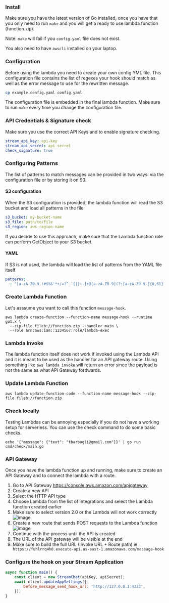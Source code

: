 ### Install

Make sure you have the latest version of Go installed, once you have that you only need to run `make` and you will get a 
ready to use lambda function (function.zip).

Note: `make` will fail if you `config.yaml` file does not exist.

You also need to have `awscli` installed on your laptop.

### Configuration

Before using the lambda you need to create your own config YML file. This configuration file contains the list of
regexes your hook should match as well as the error message to use for the rewritten message.

```bash
cp example.config.yaml config.yaml
```

The configuration file is embedded in the final lambda function. Make sure to run `make` every time you change the configuration file.

### API Credentials & Signature check

Make sure you use the correct API Keys and to enable signature checking.

```yaml
stream_api_key: api-key
stream_api_secret: api-secret
check_signature: true
```

### Configuring Patterns

The list of patterns to match messages can be provided in two ways: via the configuration file or by storing it on S3.

#### S3 configuration

When the S3 configuration is provided, the lambda function will read the S3 bucket and load all patterns in the file

```yaml
s3_bucket: my-bucket-name
s3_file: path/to/file
s3_region: aws-region-name
```

If you decide to use this approach, make sure that the Lambda function role can perform GetObject to your S3 bucket.

#### YAML

If S3 is not used, the lambda will load the list of patterns from the YAML file itself

```yaml
patterns:
  - "[a-zA-Z0-9.!#$%&'*+/=?^_`{|}~-]+@[a-zA-Z0-9](?:[a-zA-Z0-9-]{0,61}[a-zA-Z0-9])?(?:\\.[a-zA-Z0-9](?:[a-zA-Z0-9-]{0,61}[a-zA-Z0-9])?)*" # emails
```

### Create Lambda Function

Let's asssume you want to call this function `message-hook`.

```
aws lambda create-function --function-name message-hook --runtime go1.x \
  --zip-file fileb://function.zip --handler main \
  --role arn:aws:iam::1234567:role/lambda-exec
```

### Lambda Invoke

The lambda function itself does not work if invoked using the Lambda API and it is meant to be used as the handler for an API gateway route.
Using something like `aws lambda invoke` will return an error since the payload is not the same as what API Gateway fordwards.

### Update Lambda Function

```
aws lambda update-function-code --function-name message-hook --zip-file fileb://function.zip
```

### Check locally

Testing Lambdas can be annoying especially if you do not have a working setup for serverless. You can use the check command to do some basic checks.

```
echo '{"message": {"text": "tbarbugli@gmail.com"}}' | go run cmd/check/main.go
```

### API Gateway

Once you have the lambda function up and running, make sure to create an API Gateway and to connect the lambda with a route.

1. Go to API Gateway https://console.aws.amazon.com/apigateway
1. Create a new API
1. Select the HTTP API type
1. Choose Lambda from the list of integrations and select the Lambda function created earlier
1. Make sure to select version 2.0 or the Lambda will not work correctly 
![image](https://user-images.githubusercontent.com/88735/84822134-824eda00-b01c-11ea-95af-63c9502b4532.png)
1. Create a new route that sends POST requests to the Lambda function
![image](https://user-images.githubusercontent.com/88735/84822608-3d777300-b01d-11ea-9a47-871a95c04ca6.png)
1. Continue with the process until the API is created
1. The URL of the API gateway will be visible at the end
1. Make sure to build the full URL (Invoke URL + Route path) ie. `	https://fuhlrrq4h0.execute-api.us-east-1.amazonaws.com/message-hook`

### Configure the hook on your Stream Application

```js
async function main() {
    const client = new StreamChat(apiKey, apiSecret);
    await client.updateAppSettings({
        before_message_send_hook_url: 'http://127.0.0.1:4323',
    });
}
```